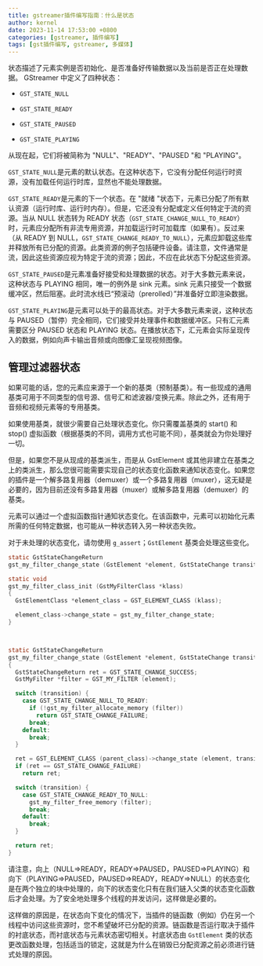 ```yaml
---
title: gstreamer插件编写指南：什么是状态
author: kernel
date: 2023-11-14 17:53:00 +0800
categories: [gstreamer, 插件编写]
tags: [gst插件编写, gstreamer, 多媒体]
---
```


状态描述了元素实例是否初始化、是否准备好传输数据以及当前是否正在处理数据。 GStreamer 中定义了四种状态：

-   `GST_STATE_NULL`
    
-   `GST_STATE_READY`
    
-   `GST_STATE_PAUSED`
    
-   `GST_STATE_PLAYING`
    

从现在起，它们将被简称为 "NULL"、"READY"、"PAUSED "和 "PLAYING"。

`GST_STATE_NULL`是元素的默认状态。在这种状态下，它没有分配任何运行时资源，没有加载任何运行时库，显然也不能处理数据。

`GST_STATE_READY`是元素的下一个状态。在 "就绪 "状态下，元素已分配了所有默认资源（运行时库、运行时内存）。但是，它还没有分配或定义任何特定于流的资源。当从 NULL 状态转为 READY 状态（`GST_STATE_CHANGE_NULL_TO_READY`）时，元素应分配所有非流专用资源，并加载运行时可加载库（如果有）。反过来（从 READY 到 NULL，`GST_STATE_CHANGE_READY_TO_NULL`），元素应卸载这些库并释放所有已分配的资源。此类资源的例子包括硬件设备。请注意，文件通常是流，因此这些资源应视为特定于流的资源；因此，不应在此状态下分配这些资源。

`GST_STATE_PAUSED`是元素准备好接受和处理数据的状态。对于大多数元素来说，这种状态与 PLAYING 相同，唯一的例外是 sink 元素。sink 元素只接受一个数据缓冲区，然后阻塞。此时流水线已“预滚动（prerolled）”并准备好立即渲染数据。

`GST_STATE_PLAYING`是元素可以处于的最高状态。对于大多数元素来说，这种状态与 PAUSED（暂停）完全相同，它们接受并处理事件和数据缓冲区。只有汇元素需要区分 PAUSED 状态和 PLAYING 状态。在播放状态下，汇元素会实际呈现传入的数据，例如向声卡输出音频或向图像汇呈现视频图像。

## 管理过滤器状态

如果可能的话，您的元素应来源于一个新的基类（预制基类）。有一些现成的通用基类可用于不同类型的信号源、信号汇和滤波器/变换元素。除此之外，还有用于音频和视频元素等的专用基类。

如果使用基类，就很少需要自己处理状态变化。你只需覆盖基类的 start() 和 stop() 虚拟函数（根据基类的不同，调用方式也可能不同），基类就会为你处理好一切。

但是，如果您不是从现成的基类派生，而是从 GstElement 或其他非建立在基类之上的类派生，那么您很可能需要实现自己的状态变化函数来通知状态变化。如果您的插件是一个解多路复用器（demuxer）或一个多路复用器（muxer），这无疑是必要的，因为目前还没有多路复用器（muxer）或解多路复用器（demuxer）的基类。

元素可以通过一个虚拟函数指针通知状态变化。在该函数中，元素可以初始化元素所需的任何特定数据，也可能从一种状态转入另一种状态失败。

对于未处理的状态变化，请勿使用 `g_assert`；`GstElement` 基类会处理这些变化。

```c
static GstStateChangeReturn
gst_my_filter_change_state (GstElement *element, GstStateChange transition);

static void
gst_my_filter_class_init (GstMyFilterClass *klass)
{
  GstElementClass *element_class = GST_ELEMENT_CLASS (klass);

  element_class->change_state = gst_my_filter_change_state;
}



static GstStateChangeReturn
gst_my_filter_change_state (GstElement *element, GstStateChange transition)
{
  GstStateChangeReturn ret = GST_STATE_CHANGE_SUCCESS;
  GstMyFilter *filter = GST_MY_FILTER (element);

  switch (transition) {
	case GST_STATE_CHANGE_NULL_TO_READY:
	  if (!gst_my_filter_allocate_memory (filter))
		return GST_STATE_CHANGE_FAILURE;
	  break;
	default:
	  break;
  }

  ret = GST_ELEMENT_CLASS (parent_class)->change_state (element, transition);
  if (ret == GST_STATE_CHANGE_FAILURE)
	return ret;

  switch (transition) {
	case GST_STATE_CHANGE_READY_TO_NULL:
	  gst_my_filter_free_memory (filter);
	  break;
	default:
	  break;
  }

  return ret;
}
```

请注意，向上（NULL=>READY，READY=>PAUSED，PAUSED=>PLAYING）和向下（PLAYING=>PAUSED，PAUSED=>READY，READY=>NULL）的状态变化是在两个独立的块中处理的，向下的状态变化只有在我们链入父类的状态变化函数后才会处理。为了安全地处理多个线程的并发访问，这样做是必要的。

这样做的原因是，在状态向下变化的情况下，当插件的链函数（例如）仍在另一个线程中访问这些资源时，您不希望破坏已分配的资源。链函数是否运行取决于插件的衬底状态，而衬底状态与元素状态密切相关。衬底状态由 `GstElement` 类的状态更改函数处理，包括适当的锁定，这就是为什么在销毁已分配资源之前必须进行链式处理的原因。

